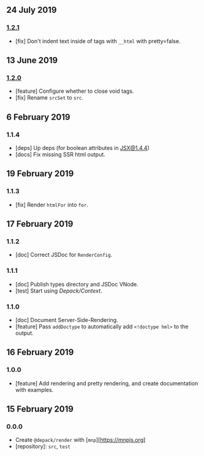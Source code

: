 ## 24 July 2019

### [1.2.1](https://github.com/dpck/render/compare/v1.2.0...v1.2.1)

- [fix] Don't indent text inside of tags with `__html` with pretty=false.

## 13 June 2019

### [1.2.0](https://github.com/dpck/render/compare/v1.1.4...v1.2.0)

- [feature] Configure whether to close void tags.
- [fix] Rename `srcSet` to `src`.

## 6 February 2019

### 1.1.4

- [deps] Up deps (for boolean attributes in JSX@1.4.4)
- [docs] Fix missing SSR html output.

## 19 February 2019

### 1.1.3

- [fix] Render `htmlFor` into `for`.

## 17 February 2019

### 1.1.2

- [doc] Correct JSDoc for `RenderConfig`.

### 1.1.1

- [doc] Publish types directory and JSDoc VNode.
- [test] Start using _Depack/Context_.

### 1.1.0

- [doc] Document Server-Side-Rendering.
- [feature] Pass `addDoctype` to automatically add `<!doctype hml>` to the output.

## 16 February 2019

### 1.0.0

- [feature] Add rendering and pretty rendering, and create documentation with examples.

## 15 February 2019

### 0.0.0

- Create `@depack/render` with [`mnp`][https://mnpjs.org]
- [repository]: `src`, `test`

